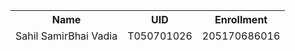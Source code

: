 <!DOCTYPE html>
<html>
<head>
    <title>Bank Application Data</title>
</head>
<body>
    <table>
        <thead>
            <tr>
                <th>Name</th>
                <th>UID</th>
                <th>Enrollment</th>
            </tr>
            <tr>
            <td>Sahil SamirBhai Vadia</td>
            <td>T050701026</td>
            <td>205170686016</td>
            </tr>
        </thead>
        <tbody>
            </tbody>
    </table>
</body>
</html>